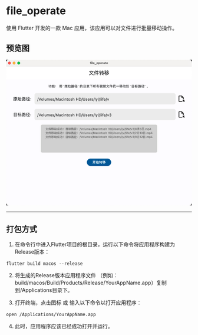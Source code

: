 # file_operate

使用 Flutter 开发的一款 Mac 应用，该应用可以对文件进行批量移动操作。

## 预览图

![image](https://github.com/Wing-Li/file_operate/blob/master/preview/file_opt.png)

***

## 打包方式

1. 在命令行中进入Flutter项目的根目录，运行以下命令将应用程序构建为Release版本：

```
flutter build macos --release
```

2. 将生成的Release版本应用程序文件
（例如：build/macos/Build/Products/Release/YourAppName.app）复制到/Applications目录下。

3. 打开终端，点击图标 或 输入以下命令以打开应用程序：

```
open /Applications/YourAppName.app
```

4. 此时，应用程序应该已经成功打开并运行。